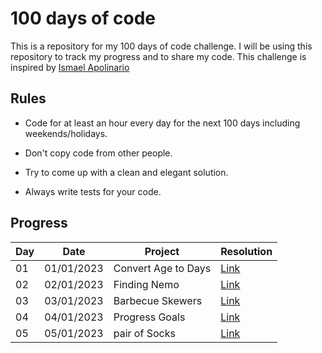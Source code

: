 # 100 days of code

This is a repository for my 100 days of code challenge. I will be using this repository to track my progress and to share my code.
This challenge is inspired by [Ismael Apolinario](https://github.com/IAPOLINARIO/100-days-of-code)

## Rules

- Code for at least an hour every day for the next 100 days including weekends/holidays.

- Don't copy code from other people.

- Try to come up with a clean and elegant solution.

- Always write tests for your code.

## Progress

| Day | Date       | Project             | Resolution                                                                   |
| --- | ---------- | ------------------- | ---------------------------------------------------------------------------- |
| 01  | 01/01/2023 | Convert Age to Days | [Link](./month-01/day01/index.js) |
| 02  | 02/01/2023 | Finding Nemo | [Link](./month-01/day02/index.js) |
| 03  | 03/01/2023 | Barbecue Skewers  | [Link](./month-01/day03/index.js) |
| 04  | 04/01/2023 | Progress Goals | [Link](./month-01/day04/index.js) |
| 05  | 05/01/2023 | pair of Socks  | [Link](./month-01/day05/index.js) |
